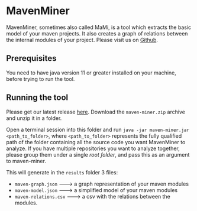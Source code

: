 # MavenMiner

MavenMiner, sometimes also called MaMi, is a tool which extracts the basic model of your maven projects. It also creates a graph of relations between the internal modules of your project.
Please visit us on [Github](https://github.com/dxworks/maven-miner).

## Prerequisites
You need to have java version 11 or greater installed on your machine, before trying to run the tool.

## Running the tool
Please get our latest release [here](https://github.com/dxworks/maven-miner/releases). Download the `maven-miner.zip` archive and unzip it in a folder. 

Open a terminal session into this folder and run `java -jar maven-miner.jar <path_to_folder>`, where `<path_to_folder>` represents the fully qualified path of the folder containing all the source code you want MavenMiner to analyze. If you have multiple repositories you want to analyze together, please group them under a single _root folder_, and pass this as an argument to maven-miner. 

This will generate in the `results` folder 3 files:
* `maven-graph.json` ---> a graph representation of your maven modules
* `maven-model.json` ---> a simplified model of your maven modules
* `maven-relations.csv` ---> a csv with the relations between the modules.
